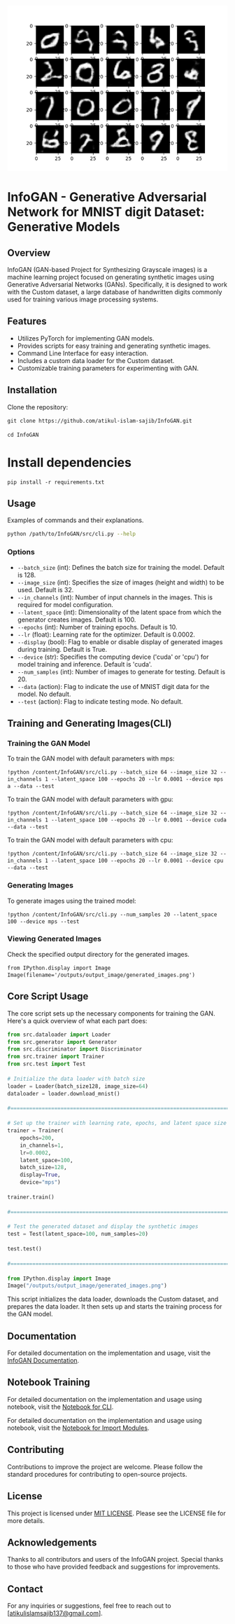 ![GPCGAN](./outputs/output_image/generated_images.png)

# InfoGAN - Generative Adversarial Network for MNIST digit Dataset: Generative Models

## Overview

InfoGAN (GAN-based Project for Synthesizing Grayscale images) is a machine learning project focused on generating synthetic images using Generative Adversarial Networks (GANs). Specifically, it is designed to work with the Custom dataset, a large database of handwritten digits commonly used for training various image processing systems.

## Features

- Utilizes PyTorch for implementing GAN models.
- Provides scripts for easy training and generating synthetic images.
- Command Line Interface for easy interaction.
- Includes a custom data loader for the Custom dataset.
- Customizable training parameters for experimenting with GAN.

## Installation

Clone the repository:

```
git clone https://github.com/atikul-islam-sajib/InfoGAN.git

cd InfoGAN
```

# Install dependencies

```
pip install -r requirements.txt
```

## Usage

Examples of commands and their explanations.

```bash
python /path/to/InfoGAN/src/cli.py --help
```

### Options

- `--batch_size` (int): Defines the batch size for training the model. Default is 128.
- `--image_size` (int): Specifies the size of images (height and width) to be used. Default is 32.
- `--in_channels` (int): Number of input channels in the images. This is required for model configuration.
- `--latent_space` (int): Dimensionality of the latent space from which the generator creates images. Default is 100.
- `--epochs` (int): Number of training epochs. Default is 10.
- `--lr` (float): Learning rate for the optimizer. Default is 0.0002.
- `--display` (bool): Flag to enable or disable display of generated images during training. Default is True.
- `--device` (str): Specifies the computing device ('cuda' or 'cpu') for model training and inference. Default is 'cuda'.
- `--num_samples` (int): Number of images to generate for testing. Default is 20.
- `--data` (action): Flag to indicate the use of MNIST digit data for the model. No default.
- `--test` (action): Flag to indicate testing mode. No default.

## Training and Generating Images(CLI)

### Training the GAN Model

To train the GAN model with default parameters with mps:

```
!python /content/InfoGAN/src/cli.py --batch_size 64 --image_size 32 --in_channels 1 --latent_space 100 --epochs 20 --lr 0.0001 --device mps a --data --test
```

To train the GAN model with default parameters with gpu:

```
!python /content/InfoGAN/src/cli.py --batch_size 64 --image_size 32 --in_channels 1 --latent_space 100 --epochs 20 --lr 0.0001 --device cuda --data --test
```

To train the GAN model with default parameters with cpu:

```
!python /content/InfoGAN/src/cli.py --batch_size 64 --image_size 32 --in_channels 1 --latent_space 100 --epochs 20 --lr 0.0001 --device cpu --data --test
```

### Generating Images

To generate images using the trained model:

```
!python /content/InfoGAN/src/cli.py --num_samples 20 --latent_space 100 --device mps --test
```

### Viewing Generated Images

Check the specified output directory for the generated images.

```
from IPython.display import Image
Image(filename='/outputs/output_image/generated_images.png')
```

## Core Script Usage

The core script sets up the necessary components for training the GAN. Here's a quick overview of what each part does:

```python
from src.dataloader import Loader
from src.generator import Generator
from src.discriminator import Discriminator
from src.trainer import Trainer
from src.test import Test

# Initialize the data loader with batch size
loader = Loader(batch_size128, image_size=64)
dataloader = loader.download_mnist()

#================================================================================================================#

# Set up the trainer with learning rate, epochs, and latent space size
trainer = Trainer(
    epochs=200,
    in_channels=1,
    lr=0.0002,
    latent_space=100,
    batch_size=128,
    display=True,
    device="mps")

trainer.train()

#================================================================================================================#

# Test the generated dataset and display the synthetic images
test = Test(latent_space=100, num_samples=20)

test.test()

#================================================================================================================#

from IPython.display import Image
Image("/outputs/output_image/generated_images.png")
```

This script initializes the data loader, downloads the Custom dataset, and prepares the data loader. It then sets up and starts the training process for the GAN model.

## Documentation

For detailed documentation on the implementation and usage, visit the [InfoGAN Documentation](https://atikul-islam-sajib.github.io/FIG-deploy/).

## Notebook Training

For detailed documentation on the implementation and usage using notebook, visit the [Notebook for CLI](./notebooks/Modeltrain_CLI.ipynb).

For detailed documentation on the implementation and usage using notebook, visit the [Notebook for Import Modules](./notebooks/ModelTrain_Import_Modules.ipynb).

## Contributing

Contributions to improve the project are welcome. Please follow the standard procedures for contributing to open-source projects.

## License

This project is licensed under [MIT LICENSE](./LICENSE). Please see the LICENSE file for more details.

## Acknowledgements

Thanks to all contributors and users of the InfoGAN project. Special thanks to those who have provided feedback and suggestions for improvements.

## Contact

For any inquiries or suggestions, feel free to reach out to [atikulislamsajib137@gmail.com].
